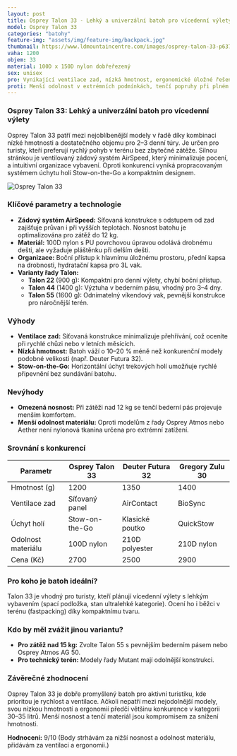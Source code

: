```yaml
---
layout: post
title: Osprey Talon 33 - Lehký a univerzální batoh pro vícedenní výlety
model: Osprey Talon 33
categories: "batohy"
feature-img: "assets/img/feature-img/backpack.jpg"
thumbnail: https://www.ldmountaincentre.com/images/osprey-talon-33-p63799-341036_zoom.jpg
vaha: 1200
objem: 33
material: 100D x 150D nylon dobřeřezený
sex: unisex
pro: Vynikající ventilace zad, nízká hmotnost, ergonomické úložné řešení s bočním přístupem.
proti: Menší odolnost v extrémních podmínkách, tenčí popruhy při plném zatížení nad 12 kg.
---
```


### Osprey Talon 33: Lehký a univerzální batoh pro vícedenní výlety
Osprey Talon 33 patří mezi nejoblíbenější modely v řadě díky kombinaci nízké hmotnosti a dostatečného objemu pro 2–3 denní túry. Je určen pro turisty, kteří preferují rychlý pohyb v terénu bez zbytečné zátěže. Silnou stránkou je ventilovaný zádový systém AirSpeed, který minimalizuje pocení, a intuitivní organizace vybavení. Oproti konkurenci vyniká propracovaným systémem úchytu holí Stow-on-the-Go a kompaktním designem.

![Osprey Talon 33](https://res.cloudinary.com/dvwv5cne3/image/fetch/w_auto,h_450,c_fill,g_auto,f_auto,q_auto/https://www.ldmountaincentre.com/images/osprey-talon-33-p63799-341036_zoom.jpg)

### Klíčové parametry a technologie
- **Zádový systém AirSpeed:** Síťovaná konstrukce s odstupem od zad zajišťuje průvan i při vyšších teplotách. Nosnost batohu je optimalizována pro zátěž do 12 kg.
- **Materiál:** 100D nylon s PU povrchovou úpravou odolává drobnému dešti, ale vyžaduje pláštěnku při delším dešti.
- **Organizace:** Boční přístup k hlavnímu úložnému prostoru, přední kapsa na drobnosti, hydratační kapsa pro 3L vak.
- **Varianty řady Talon:** 
  - **Talon 22** (900 g): Kompaktní pro denní výlety, chybí boční přístup.
  - **Talon 44** (1400 g): Výztuha v bederním pásu, vhodný pro 3–4 dny.
  - **Talon 55** (1600 g): Odnímatelný víkendový vak, pevnější konstrukce pro náročnější terén.

### Výhody
- **Ventilace zad:** Síťovaná konstrukce minimalizuje přehřívání, což oceníte při rychlé chůzi nebo v letních měsících.
- **Nízká hmotnost:** Batoh váží o 10–20 % méně než konkurenční modely podobné velikosti (např. Deuter Futura 32).
- **Stow-on-the-Go:** Horizontální úchyt trekových holí umožňuje rychlé připevnění bez sundávání batohu.

### Nevýhody
- **Omezená nosnost:** Při zátěži nad 12 kg se tenčí bederní pás projevuje menším komfortem.
- **Menší odolnost materiálu:** Oproti modelům z řady Osprey Atmos nebo Aether není nylonová tkanina určena pro extrémní zatížení.

### Srovnání s konkurencí
| Parametr          | Osprey Talon 33 | Deuter Futura 32 | Gregory Zulu 30 |
|-------------------|-----------------|------------------|-----------------|
| Hmotnost (g)      | 1200            | 1350             | 1400            |
| Ventilace zad     | Síťovaný panel  | AirContact       | BioSync         |
| Úchyt holí        | Stow-on-the-Go  | Klasické poutko  | QuickStow       |
| Odolnost materiálu| 100D nylon      | 210D polyester   | 210D nylon      |
| Cena (Kč)         | 2700            | 2500             | 2900            |

### Pro koho je batoh ideální?
Talon 33 je vhodný pro turisty, kteří plánují vícedenní výlety s lehkým vybavením (spací podložka, stan ultralehké kategorie). Ocení ho i běžci v terénu (fastpacking) díky kompaktnímu tvaru.

### Kdo by měl zvážit jinou variantu?
- **Pro zátěž nad 15 kg:** Zvolte Talon 55 s pevnějším bederním pásem nebo Osprey Atmos AG 50.
- **Pro technický terén:** Modely řady Mutant mají odolnější konstrukci.

### Závěrečné zhodnocení
Osprey Talon 33 je dobře promyšlený batoh pro aktivní turistiku, kde prioritou je rychlost a ventilace. Ačkoli nepatří mezi nejodolnější modely, svou nízkou hmotností a ergonomií předčí většinu konkurence v kategorii 30–35 litrů. Menší nosnost a tenčí materiál jsou kompromisem za snížení hmotnosti.

**Hodnocení:** 9/10 (Body strhávám za nižší nosnost a odolnost materiálu, přidávám za ventilaci a ergonomii.)